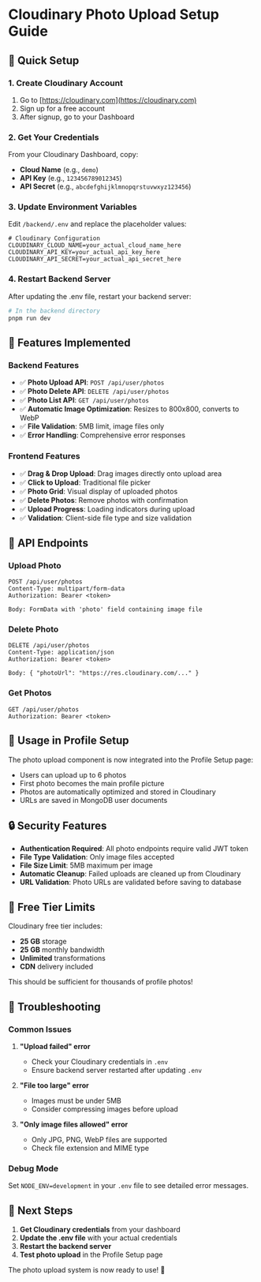 # Cloudinary Photo Upload Setup Guide

## 🚀 Quick Setup

### 1. Create Cloudinary Account
1. Go to [https://cloudinary.com](https://cloudinary.com)
2. Sign up for a free account
3. After signup, go to your Dashboard

### 2. Get Your Credentials
From your Cloudinary Dashboard, copy:
- **Cloud Name** (e.g., `demo`)
- **API Key** (e.g., `123456789012345`)
- **API Secret** (e.g., `abcdefghijklmnopqrstuvwxyz123456`)

### 3. Update Environment Variables
Edit `/backend/.env` and replace the placeholder values:

```env
# Cloudinary Configuration
CLOUDINARY_CLOUD_NAME=your_actual_cloud_name_here
CLOUDINARY_API_KEY=your_actual_api_key_here
CLOUDINARY_API_SECRET=your_actual_api_secret_here
```

### 4. Restart Backend Server
After updating the .env file, restart your backend server:
```bash
# In the backend directory
pnpm run dev
```

## 📸 Features Implemented

### Backend Features
- ✅ **Photo Upload API**: `POST /api/user/photos`
- ✅ **Photo Delete API**: `DELETE /api/user/photos`
- ✅ **Photo List API**: `GET /api/user/photos`
- ✅ **Automatic Image Optimization**: Resizes to 800x800, converts to WebP
- ✅ **File Validation**: 5MB limit, image files only
- ✅ **Error Handling**: Comprehensive error responses

### Frontend Features
- ✅ **Drag & Drop Upload**: Drag images directly onto upload area
- ✅ **Click to Upload**: Traditional file picker
- ✅ **Photo Grid**: Visual display of uploaded photos
- ✅ **Delete Photos**: Remove photos with confirmation
- ✅ **Upload Progress**: Loading indicators during upload
- ✅ **Validation**: Client-side file type and size validation

## 🔧 API Endpoints

### Upload Photo
```http
POST /api/user/photos
Content-Type: multipart/form-data
Authorization: Bearer <token>

Body: FormData with 'photo' field containing image file
```

### Delete Photo
```http
DELETE /api/user/photos
Content-Type: application/json
Authorization: Bearer <token>

Body: { "photoUrl": "https://res.cloudinary.com/..." }
```

### Get Photos
```http
GET /api/user/photos
Authorization: Bearer <token>
```

## 📱 Usage in Profile Setup

The photo upload component is now integrated into the Profile Setup page:
- Users can upload up to 6 photos
- First photo becomes the main profile picture
- Photos are automatically optimized and stored in Cloudinary
- URLs are saved in MongoDB user documents

## 🔒 Security Features

- **Authentication Required**: All photo endpoints require valid JWT token
- **File Type Validation**: Only image files accepted
- **File Size Limit**: 5MB maximum per image
- **Automatic Cleanup**: Failed uploads are cleaned up from Cloudinary
- **URL Validation**: Photo URLs are validated before saving to database

## 🌟 Free Tier Limits

Cloudinary free tier includes:
- **25 GB** storage
- **25 GB** monthly bandwidth
- **Unlimited** transformations
- **CDN** delivery included

This should be sufficient for thousands of profile photos!

## 🐛 Troubleshooting

### Common Issues

1. **"Upload failed" error**
   - Check your Cloudinary credentials in `.env`
   - Ensure backend server restarted after updating `.env`

2. **"File too large" error**
   - Images must be under 5MB
   - Consider compressing images before upload

3. **"Only image files allowed" error**
   - Only JPG, PNG, WebP files are supported
   - Check file extension and MIME type

### Debug Mode
Set `NODE_ENV=development` in your `.env` file to see detailed error messages.

## 🚀 Next Steps

1. **Get Cloudinary credentials** from your dashboard
2. **Update the .env file** with your actual credentials
3. **Restart the backend server**
4. **Test photo upload** in the Profile Setup page

The photo upload system is now ready to use! 📸
